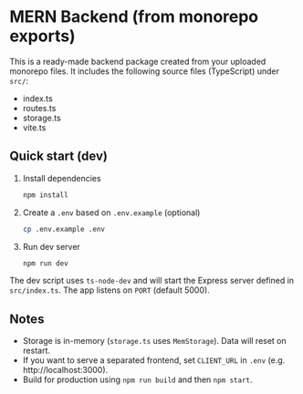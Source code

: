 # MERN Backend (from monorepo exports)

This is a ready-made backend package created from your uploaded monorepo files.
It includes the following source files (TypeScript) under `src/`:
- index.ts
- routes.ts
- storage.ts
- vite.ts

## Quick start (dev)

1. Install dependencies
   ```bash
   npm install
   ```

2. Create a `.env` based on `.env.example` (optional)
   ```bash
   cp .env.example .env
   ```

3. Run dev server
   ```bash
   npm run dev
   ```

The dev script uses `ts-node-dev` and will start the Express server defined in `src/index.ts`. The app listens on `PORT` (default 5000).

## Notes
- Storage is in-memory (`storage.ts` uses `MemStorage`). Data will reset on restart.
- If you want to serve a separated frontend, set `CLIENT_URL` in `.env` (e.g. http://localhost:3000).
- Build for production using `npm run build` and then `npm start`.
